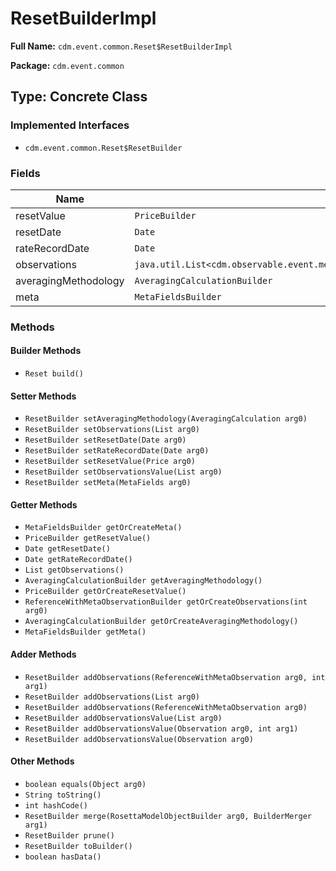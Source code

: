 # ResetBuilderImpl

**Full Name:** `cdm.event.common.Reset$ResetBuilderImpl`

**Package:** `cdm.event.common`

## Type: Concrete Class

### Implemented Interfaces

- `cdm.event.common.Reset$ResetBuilder`

### Fields

| Name | Type | Description |
|------|------|-------------|
| resetValue | `PriceBuilder` |  |
| resetDate | `Date` |  |
| rateRecordDate | `Date` |  |
| observations | `java.util.List<cdm.observable.event.metafields.ReferenceWithMetaObservation$ReferenceWithMetaObservationBuilder>` |  |
| averagingMethodology | `AveragingCalculationBuilder` |  |
| meta | `MetaFieldsBuilder` |  |

### Methods

#### Builder Methods

- `Reset build()`

#### Setter Methods

- `ResetBuilder setAveragingMethodology(AveragingCalculation arg0)`
- `ResetBuilder setObservations(List arg0)`
- `ResetBuilder setResetDate(Date arg0)`
- `ResetBuilder setRateRecordDate(Date arg0)`
- `ResetBuilder setResetValue(Price arg0)`
- `ResetBuilder setObservationsValue(List arg0)`
- `ResetBuilder setMeta(MetaFields arg0)`

#### Getter Methods

- `MetaFieldsBuilder getOrCreateMeta()`
- `PriceBuilder getResetValue()`
- `Date getResetDate()`
- `Date getRateRecordDate()`
- `List getObservations()`
- `AveragingCalculationBuilder getAveragingMethodology()`
- `PriceBuilder getOrCreateResetValue()`
- `ReferenceWithMetaObservationBuilder getOrCreateObservations(int arg0)`
- `AveragingCalculationBuilder getOrCreateAveragingMethodology()`
- `MetaFieldsBuilder getMeta()`

#### Adder Methods

- `ResetBuilder addObservations(ReferenceWithMetaObservation arg0, int arg1)`
- `ResetBuilder addObservations(List arg0)`
- `ResetBuilder addObservations(ReferenceWithMetaObservation arg0)`
- `ResetBuilder addObservationsValue(List arg0)`
- `ResetBuilder addObservationsValue(Observation arg0, int arg1)`
- `ResetBuilder addObservationsValue(Observation arg0)`

#### Other Methods

- `boolean equals(Object arg0)`
- `String toString()`
- `int hashCode()`
- `ResetBuilder merge(RosettaModelObjectBuilder arg0, BuilderMerger arg1)`
- `ResetBuilder prune()`
- `ResetBuilder toBuilder()`
- `boolean hasData()`

